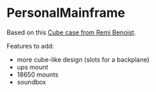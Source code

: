 # PersonalMainframe


Based on this [Cube case from Remi Benoist](https://oddrobot.artstation.com/store/25vy/next-cube-raspberry-pi-case-free).

Features to add:

- more cube-like design (slots for a backplane)
- ups mount
- 18650 mounts
- soundbox
